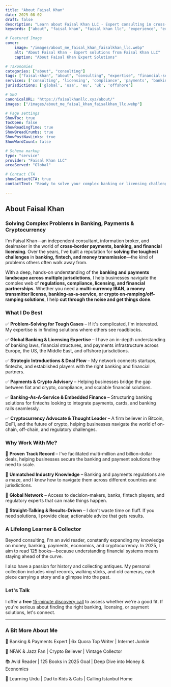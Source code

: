 ```yaml
---
title: "About Faisal Khan"
date: 2025-08-02
draft: false
description: "Learn about Faisal Khan LLC - Expert consulting in cross-border payments, banking access, financial licensing, and crypto compliance. Solving complex financial challenges globally."
keywords: ["about", "faisal khan", "faisal khan llc", "experience", "expertise", "cross-border payments", "banking consultant", "financial licensing", "money transmitter", "crypto compliance", "fintech consultant", "banking solutions", "payment systems", "financial services", "consulting", "dealmaker", "bitcoin", "cryptocurrency"]

# Featured Image
cover:
    image: "/images/about_me_faisal_khan_faisalkhan_llc.webp"
    alt: "About Faisal Khan - Expert solutions from Faisal Khan LLC"
    caption: "About Faisal Khan Expert Solutions"

# Taxonomies
categories: ["about", "consulting"]
tags: ["faisal-khan", "about", "consulting", "expertise", "financial-services"]
services: ['consulting', 'licensing', 'compliance', 'payments', 'banking']
jurisdictions: ['global', 'usa', 'eu', 'uk', 'offshore']

# SEO
canonicalURL: "https://faisalkhanllc.xyz/about/"
images: ["/images/about_me_faisal_khan_faisalkhan_llc.webp"]

# Page settings
ShowToc: true
TocOpen: false
ShowReadingTime: true
ShowBreadCrumbs: true
ShowPostNavLinks: true
ShowWordCount: false

# Schema markup
type: "service"
provider: "Faisal Khan LLC"
areaServed: "Global"

# Contact CTA
showContactCTA: true
contactText: "Ready to solve your complex banking or licensing challenge? Contact Faisal Khan LLC for expert consultation."

---
```


## About Faisal Khan

### Solving Complex Problems in Banking, Payments & Cryptocurrency

I'm Faisal Khan—an independent consultant, information broker, and dealmaker in the world of **cross-border payments, banking, and financial licensing**. Over the years, I've built a reputation for **solving the toughest challenges** in **banking, fintech, and money transmission**—the kind of problems others often walk away from.

With a deep, hands-on understanding of the **banking and payments landscape across multiple jurisdictions**, I help businesses navigate the complex web of **regulations, compliance, licensing, and financial partnerships**. Whether you need a **multi-currency IBAN, a money transmitter license, banking-as-a-service, or crypto on-ramping/off-ramping solutions**, I help **cut through the noise and get things done**.

### What I Do Best

✅ **Problem-Solving for Tough Cases** – If it's complicated, I'm interested. My expertise is in finding solutions where others see roadblocks.

✅ **Global Banking & Licensing Expertise** – I have an in-depth understanding of banking laws, financial structures, and payments infrastructure across Europe, the US, the Middle East, and offshore jurisdictions.

✅ **Strategic Introductions & Deal Flow** – My network connects startups, fintechs, and established players with the right banking and financial partners.

✅ **Payments & Crypto Advisory** – Helping businesses bridge the gap between fiat and crypto, compliance, and scalable financial solutions.

✅ **Banking-As-A-Service & Embedded Finance** – Structuring banking solutions for fintechs looking to integrate payments, cards, and banking rails seamlessly.

✅ **Cryptocurrency Advocate & Thought Leader** – A firm believer in Bitcoin, DeFi, and the future of crypto, helping businesses navigate the world of on-chain, off-chain, and regulatory challenges.

### Why Work With Me?

📌 **Proven Track Record** – I've facilitated multi-million and billion-dollar deals, helping businesses secure the banking and payment solutions they need to scale.

📌 **Unmatched Industry Knowledge** – Banking and payments regulations are a maze, and I know how to navigate them across different countries and jurisdictions.

📌 **Global Network** – Access to decision-makers, banks, fintech players, and regulatory experts that can make things happen.

📌 **Straight-Talking & Results-Driven** – I don't waste time on fluff. If you need solutions, I provide clear, actionable advice that gets results.

### A Lifelong Learner & Collector

Beyond consulting, I'm an avid reader, constantly expanding my knowledge on money, banking, payments, economics, and cryptocurrency. In 2025, I aim to read 125 books—because understanding financial systems means staying ahead of the curve.

I also have a passion for history and collecting antiques. My personal collection includes vinyl records, walking sticks, and old cameras, each piece carrying a story and a glimpse into the past.

### Let's Talk

I offer a **free** [15-minute discovery call](https://calendly.com/faisalkhan/15-minutes) to assess whether we're a good fit. If you're serious about finding the right banking, licensing, or payment solutions, let's connect.

------

### A Bit More About Me

📌 Banking & Payments Expert | 6x Quora Top Writer | Internet Junkie

🎵 NFAK & Jazz Fan | Crypto Believer | Vintage Collector

📚 Avid Reader | 125 Books in 2025 Goal | Deep Dive into Money & Economics

📝 Learning Urdu | Dad to Kids & Cats | Calling Istanbul Home